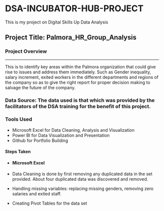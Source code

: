# DSA-INCUBATOR-HUB-PROJECT
 This is my project on Digital Skills Up Data Analysis
 ## Project Title: Palmora_HR_Group_Analysis

 ### Project Overview
 ---
 This is to identify key areas within the Palmora organization that could give rise to issues and address them immediately. Such as Gender inequality, salary increment, exited workers in the different departments and regions of the company so as to give the right report for proper decision making to salvage the future of the company.

 ### Data Source: The data used is that which was provided by the facilitators of the DSA training for the benefit of this project.

 ### Tools Used
 - Microsoft Excel for Data Cleaning, Analysis and Visualization
 - Power BI for Data Visualization and Presentation
 - Github for Portfolio Building

 #### Steps Taken
 - #### Microsoft Excel
 - Data Cleaning is done by first removing any duplicated data in the set provided. About four duplicated data was discovered and removed.
 - Handling missing variables: replacing missing genders, removing zero salaries and exited staff.

 - Creating Pivot Tables for the data set
